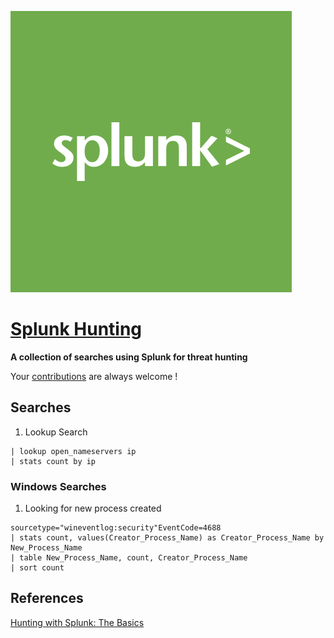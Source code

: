 ![Splunk Hunt Searches](splunk.jpeg)

# [Splunk Hunting](https://github.com/runelectrics/Splunk-Search-Syntax) 


**A collection of searches using Splunk for threat hunting**

Your [contributions](contributing.md) are always welcome !

## Searches

1. Lookup Search
```
| lookup open_nameservers ip
| stats count by ip
```
### Windows Searches
1. Looking for new process created
```
sourcetype="wineventlog:security"EventCode=4688
| stats count, values(Creator_Process_Name) as Creator_Process_Name by New_Process_Name
| table New_Process_Name, count, Creator_Process_Name
| sort count
```
	
## References
[Hunting with Splunk: The Basics](https://www.splunk.com/blog/2017/07/06/hunting-with-splunk-the-basics.html)
